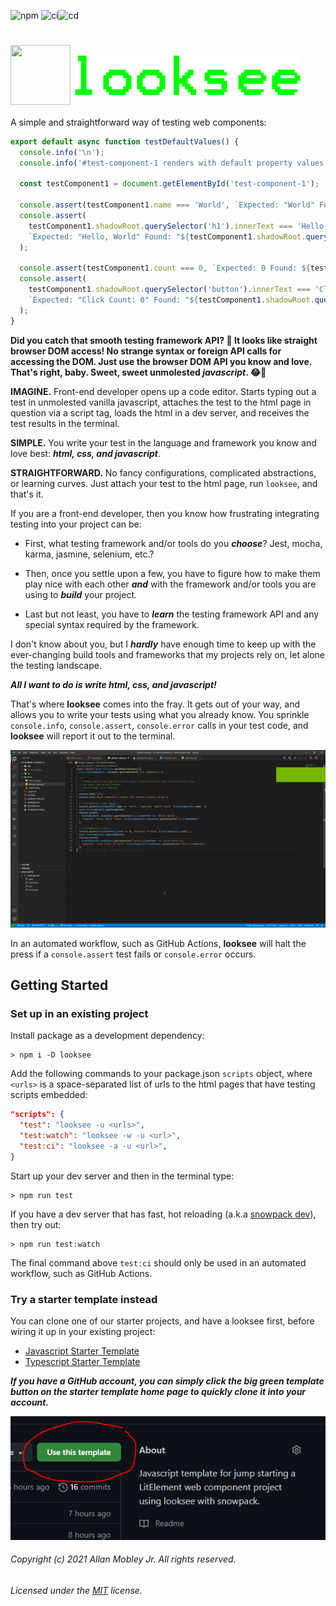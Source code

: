 ![npm](https://img.shields.io/npm/v/looksee)
![ci](https://github.com/look-see/looksee/workflows/ci/badge.svg)![cd](https://github.com/look-see/looksee/workflows/cd/badge.svg)

# <img align="center" src="https://avatars2.githubusercontent.com/u/76873423" width="96" height="96" />  <img align="center"  src="./assets/looksee.png" />

A simple and straightforward way of testing web components:

```javascript
export default async function testDefaultValues() {
  console.info('\n');
  console.info('#test-component-1 renders with default property values');
  
  const testComponent1 = document.getElementById('test-component-1');

  console.assert(testComponent1.name === 'World', `Expected: "World" Found: "${testComponent1.name}"`);
  console.assert(
    testComponent1.shadowRoot.querySelector('h1').innerText === 'Hello, World!', 
    `Expected: "Hello, World" Found: "${testComponent1.shadowRoot.querySelector('h1').innerText}"`
  );

  console.assert(testComponent1.count === 0, `Expected: 0 Found: ${testComponent1.count}`);
  console.assert(
    testComponent1.shadowRoot.querySelector('button').innerText === 'Click Count: 0', 
    `Expected: "Click Count: 0" Found: "${testComponent1.shadowRoot.querySelector('button').innerText}"`
  );
}
```

**Did you catch that smooth testing framework API? 👀 It looks like straight browser DOM access! No strange syntax or foreign API calls for accessing the DOM. Just use the browser DOM API you know and love. That's right, baby. Sweet, sweet unmolested ***javascript***. 😂🤣**

**IMAGINE.** Front-end developer opens up a code editor. Starts typing out a test in unmolested vanilla javascript, attaches the test to the html page in question via a script tag, loads the html in a dev server, and receives the test results in the terminal.

**SIMPLE.** You write your test in the language and framework you know and love best: ***html, css, and javascript***.

**STRAIGHTFORWARD.** No fancy configurations, complicated abstractions, or learning curves. Just attach your test to the html page, run `looksee`, and that's it.

If you are a front-end developer, then you know how frustrating integrating testing into your project can be:

* First, what testing framework and/or tools do you ***choose***? Jest, mocha, karma, jasmine, selenium, etc.?

* Then, once you settle upon a few, you have to figure how to make them play nice with each other ***and*** with the framework and/or tools you are using to ***build*** your project.

* Last but not least, you have to ***learn*** the testing framework API and any special syntax required by the framework.

I don't know about you, but I ***hardly*** have enough time to keep up with the ever-changing build tools and frameworks that my projects rely on, let alone the testing landscape.

***All I want to do is write html, css, and javascript!***

That's where **looksee** comes into the fray. It gets out of your way, and allows you to write your tests using what you already know. You sprinkle `console.info`, `console.assert`, `console.error` calls in your test code, and **looksee** will report it out to the terminal. 

<img src="./assets/looksee.gif" />

In an automated workflow, such as GitHub Actions, **looksee** will halt the press if a `console.assert` test fails or `console.error` occurs.

## Getting Started

### Set up in an existing project

Install package as a development dependency:
```shell
> npm i -D looksee
```

Add the following commands to your package.json `scripts` object, where `<urls>` is a space-separated list of urls to the html pages that have testing scripts embedded:
```json
"scripts": {
  "test": "looksee -u <urls>",
  "test:watch": "looksee -w -u <url>",
  "test:ci": "looksee -a -u <url>",
}
```

Start up your dev server and then in the terminal type:
```shell
> npm run test
```

If you have a dev server that has fast, hot reloading (a.k.a [snowpack dev](https://www.snowpack.dev)), then try out:
```shell
> npm run test:watch
```

The final command above `test:ci` should only be used in an automated workflow, such as GitHub Actions.

### Try a starter template instead

You can clone one of our starter projects, and have a looksee first, before wiring it up in your existing project:

* [Javascript Starter Template](https://github.com/look-see/lit-element-looksee-js)
* [Typescript Starter Template](https://github.com/look-see/lit-element-looksee-ts)

***If you have a GitHub account, you can simply click the big green template button on the starter template home page to quickly clone it into your account.***

<img src="./assets/green-template-button.png" />

###### Copyright (c) 2021 Allan Mobley Jr. All rights reserved.
###### Licensed under the [MIT](./LICENSE) license.
